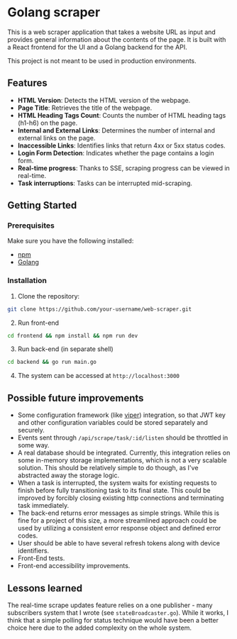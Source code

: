 # Golang scraper

This is a web scraper application that takes a website URL as input and provides general information about the contents of the page. It is built with a React frontend for the UI and a Golang backend for the API.

This project is not meant to be used in production environments.

## Features

- **HTML Version**: Detects the HTML version of the webpage.
- **Page Title**: Retrieves the title of the webpage.
- **HTML Heading Tags Count**: Counts the number of HTML heading tags (h1-h6) on the page.
- **Internal and External Links**: Determines the number of internal and external links on the page.
- **Inaccessible Links**: Identifies links that return 4xx or 5xx status codes.
- **Login Form Detection**: Indicates whether the page contains a login form.
- **Real-time progress**: Thanks to SSE, scraping progress can be viewed in real-time.
- **Task interruptions**: Tasks can be interrupted mid-scraping.

## Getting Started

### Prerequisites

Make sure you have the following installed:

- [npm](https://www.npmjs.com/)
- [Golang](https://golang.org/)

### Installation

1. Clone the repository:

```bash
git clone https://github.com/your-username/web-scraper.git
```

2. Run front-end

```bash
cd frontend && npm install && npm run dev
```

3. Run back-end (in separate shell)

```bash
cd backend && go run main.go
```

4. The system can be accessed at ``http://localhost:3000``


## Possible future improvements

- Some configuration framework (like [viper](https://github.com/spf13/viper)) integration, so that JWT key and other configuration variables could be stored separately and securely.
- Events sent through ``/api/scrape/task/:id/listen`` should be throttled in some way.
- A real database should be integrated. Currently, this integration relies on some in-memory storage implementations, which is not a very scalable solution. This should be relatively simple to do though, as I've abstracted away the storage logic.
- When a task is interrupted, the system waits for existing requests to finish before fully transitioning task to its final state. This could be improved by forcibly closing existing http connections and terminating task immediately.
- The back-end returns error messages as simple strings. While this is fine for a project of this size, a more streamlined approach could be used by utilizing a consistent error response object and defined error codes.
- User should be able to have several refresh tokens along with device identifiers.
- Front-End tests.
- Front-end accessibility improvements.

## Lessons learned

The real-time scrape updates feature relies on a one publisher - many subscribers system that I wrote (see ``stateBroadcaster.go``). While it works, I think that a simple polling for status technique would have been a better choice here due to the added complexity on the whole system.
